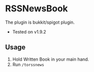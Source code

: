 
RSSNewsBook
=======================================

The plugin is bukkit/spigot plugin.

* Tested on v1.9.2

Usage
---------------------------------------

1. Hold Written Book in your main hand.
2. Run `/torssnews`



